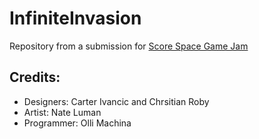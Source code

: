 # InfiniteInvasion

Repository from a submission for [Score Space Game Jam](https://itch.io/jam/scorejam-8bti-arcade-controls)
## Credits:
* Designers: Carter Ivancic and Chrsitian Roby
* Artist: Nate Luman
* Programmer: Olli Machina
